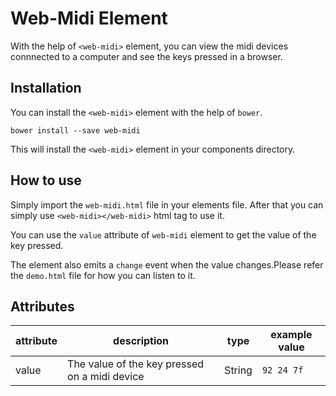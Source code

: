 # Web-Midi Element

With the help of `<web-midi>` element, you can view the midi devices connnected to a computer and see the keys pressed in a browser.

## Installation

You can install the `<web-midi>` element with the help of `bower`. 

`bower install --save web-midi`

This will install the `<web-midi>` element in your components directory.

## How to use

Simply import the `web-midi.html` file in your elements file. After that you can simply use `<web-midi></web-midi>` html tag to use it. 

You can use the `value` attribute of `web-midi` element to get the value of the key pressed.

The element also emits a `change` event when the value changes.Please refer the `demo.html` file for how you can listen to it.

## Attributes

| attribute | description | type | example value |
|-----------|-------------|------|---------------|
| value | The value of the key pressed on a midi device | String | `92 24 7f ` |